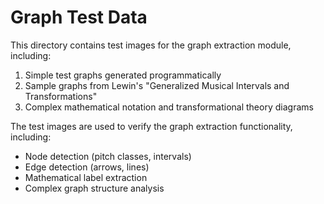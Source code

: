 # Graph Test Data

This directory contains test images for the graph extraction module, including:

1. Simple test graphs generated programmatically
2. Sample graphs from Lewin's "Generalized Musical Intervals and Transformations"
3. Complex mathematical notation and transformational theory diagrams

The test images are used to verify the graph extraction functionality, including:
- Node detection (pitch classes, intervals)
- Edge detection (arrows, lines)
- Mathematical label extraction
- Complex graph structure analysis